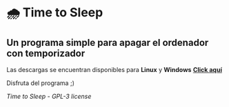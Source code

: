 # 🌧️ Time to Sleep
## Un programa simple para apagar el ordenador con temporizador

Las descargas se encuentran disponibles para **Linux** y **Windows**
**[Click aquí](https://github.com/gatomo-oficial/time-to-sleep/releases/0.1.0)**

Disfruta del programa ;)

*Time to Sleep - GPL-3 license*
